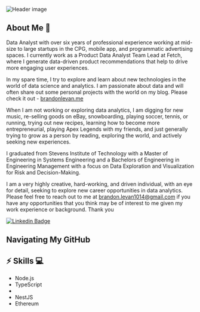 ![Header image]([https://raw.githubusercontent.com/jayrajroshan/jayrajroshan/master/Assets/GitHub_Header.jpg](https://github.com/brandon-levan/brandon-levan/blob/main/Assets/github_header.png))
## About Me 👋

<!-- You can create your own header images using Canva, it has a lot of templates. If you do, use the following link https://www.canva.com/join/celeriac-tread-jellyfish -->
Data Analyst with over six years of professional experience working at mid-size to large startups in the CPG, mobile app, and programmatic advertising spaces. I currently work as a Product Data Analyst Team Lead at Fetch, where I generate data-driven product recommendations that help to drive more engaging user experiences.

In my spare time, I try to explore and learn about new technologies in the world of data science and analytics. I am passionate about data and will often share out some personal projects with the world on my blog. Please check it out - [brandonlevan.me](brandonlevan.me)

When I am not working or exploring data analytics, I am digging for new music, re-selling goods on eBay, snowboarding, playing soccer, tennis, or running, trying out new recipes, learning how to become more entrepreneurial, playing Apex Legends with my friends, and just generally trying to grow as a person by reading, exploring the world, and actively seeking new experiences. 

I graduated from Stevens Institute of Technology with a Master of Engineering in Systems Engineering and a Bachelors of Engineering in Engineering Management with a focus on Data Exploration and Visualization for Risk and Decision-Making.

I am a very highly creative, hard-working, and driven individual, with an eye for detail, seeking to explore new career opportunities in data analytics. Please feel free to reach out to me at brandon.levan1014@gmail.com if you have any opportunities that you think may be of interest to me given my work experience or background. Thank you

[![Linkedin Badge](https://img.shields.io/badge/-LinkedIn-blue?style=flat-square&logo=Linkedin&logoColor=white&link=https://www.linkedin.com/in/brandon-levan/)](https://www.linkedin.com/in/brandon-levan/)

## Navigating My GitHub 


## ⚡ Skills 💻
- Node.js
- TypeScript
- 
- NestJS
- Ethereum
